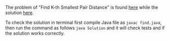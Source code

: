 The problem of "Find K-th Smallest Pair Distance" is found [here](https://leetcode.com/problems/find-k-th-smallest-pair-distance/description/) while the solution [here](https://github.com/aurimas13/Solutions-To-Problems/blob/main/LeetCode/Java%20Solutions/Find%20K-th%20Smallest%20Pair%20Distance/pair.java).

To check the solution in terminal first compile Java file as `javac find.java`, then run the command as follows `java Solution` and it will check tests and if the solution works correctly.